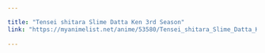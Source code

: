 ```yaml
---

title: "Tensei shitara Slime Datta Ken 3rd Season"
link: "https://myanimelist.net/anime/53580/Tensei_shitara_Slime_Datta_Ken_3rd_Season"
 
---
```

